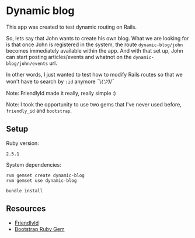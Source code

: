 # Dynamic blog

This app was created to test dynamic routing on Rails.

So, lets say that John wants to create his own blog. What we are looking for is that once John is registered in the system, the route `dynamic-blog/john` becomes immediately available within the app.
And with that set up, John can start posting articles/events and whatnot  on the `dynamic-blog/john/events` url.

In other words, I just wanted to test how to modify Rails routes so that we won't have to search by `:id` anymore ¯\\_(ツ)_/¯

Note: FriendlyId made it really, really simple :)

Note: I took the opportunity to use two gems that I've never used before, `friendly_id` and `bootstrap`.

## Setup

Ruby version:

    2.5.1

System dependencies:
        
    rvm gemset create dynamic-blog
    rvm gemset use dynamic-blog
    
    bundle install

## Resources

- [FriendlyId](https://github.com/norman/friendly_id)
- [Bootstrap Ruby Gem](https://github.com/twbs/bootstrap-rubygem)
